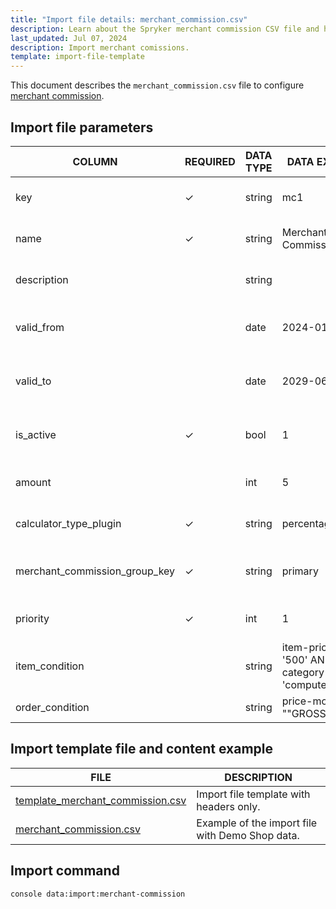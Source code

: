 ```yaml
---
title: "Import file details: merchant_commission.csv"
description: Learn about the Spryker merchant commission CSV file and how to configure commisions within your Spryker B2B Marketplace project.
last_updated: Jul 07, 2024
description: Import merchant comissions.
template: import-file-template
---
```


This document describes the `merchant_commission.csv` file to configure [merchant commission](/docs/pbc/all/merchant-management/{{page.version}}/marketplace/marketplace-merchant-commission-feature-overview.html).


## Import file parameters

| COLUMN                        | REQUIRED | DATA TYPE | DATA EXAMPLE                                      | DATA EXPLANATION                                |
|-------------------------------|----------|-----------|---------------------------------------------------|-------------------------------------------------|
| key                           | ✓        | string    | mc1                                               | Unique key of the merchant commission.          |
| name                          | ✓        | string    | Merchant Commission 1                             | Name of the merchant commission.                |
| description                   |          | string    |                                                   | Description of the merchant commission.         |
| valid_from                    |          | date      | 2024-01-01                                        | Start date of the merchant commission validity. |
| valid_to                      |          | date      | 2029-06-01                                        | End date of the merchant commission validity.   |
| is_active                     | ✓        | bool      | 1                                                 | Defines if the merchant commission is active.   |
| amount                        |          | int       | 5                                                 | Amount of the merchant commission.              |
| calculator_type_plugin        | ✓        | string    | percentage                                        | Type of the calculator plugin used.             |
| merchant_commission_group_key | ✓        | string    | primary                                           | Key of the merchant commission group.           |
| priority                      | ✓        | int       | 1                                                 | Priority of the merchant commission.            |
| item_condition                |          | string    | item-price >= '500' AND category IS IN 'computer' | Condition for the item.                         |
| order_condition               |          | string    | price-mode = ""GROSS_MODE""                     | Condition for the order.                        |


## Import template file and content example

| FILE       | DESCRIPTION     |
| ---------------------------------- | --------------------------- |
| [template_merchant_commission.csv](https://spryker.s3.eu-central-1.amazonaws.com/docs/pbc/all/merchant-management/marketplace/import-and-export-data/merchant-commission/import-file-details-merchant-comission.csv.md/template_merchant_commission.csv) | Import file template with headers only.         |
| [merchant_commission.csv](https://spryker.s3.eu-central-1.amazonaws.com/docs/pbc/all/merchant-management/marketplace/import-and-export-data/merchant-commission/import-file-details-merchant-comission.csv.md/merchant_commission.csv) | Example of the import file with Demo Shop data. |


## Import command

```bash
console data:import:merchant-commission
```
